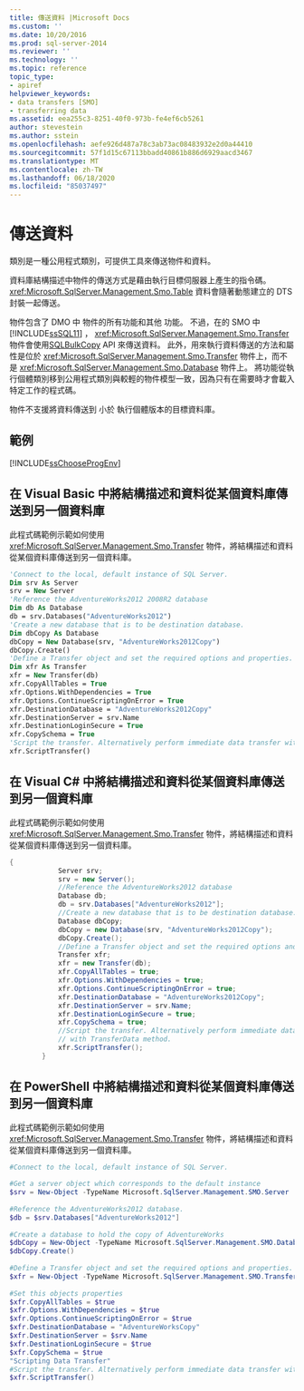 ```yaml
---
title: 傳送資料 |Microsoft Docs
ms.custom: ''
ms.date: 10/20/2016
ms.prod: sql-server-2014
ms.reviewer: ''
ms.technology: ''
ms.topic: reference
topic_type:
- apiref
helpviewer_keywords:
- data transfers [SMO]
- transferring data
ms.assetid: eea255c3-8251-40f0-973b-fe4ef6cb5261
author: stevestein
ms.author: sstein
ms.openlocfilehash: aefe926d487a78c3ab73ac08483932e2d0a44410
ms.sourcegitcommit: 57f1d15c67113bbadd40861b886d6929aacd3467
ms.translationtype: MT
ms.contentlocale: zh-TW
ms.lasthandoff: 06/18/2020
ms.locfileid: "85037497"
---
```

# <a name="transferring-data"></a>傳送資料
   類別是一種公用程式類別，可提供工具來傳送物件和資料。  
  
 資料庫結構描述中物件的傳送方式是藉由執行目標伺服器上產生的指令碼。 <xref:Microsoft.SqlServer.Management.Smo.Table> 資料會隨著動態建立的 DTS 封裝一起傳送。  
  
  物件包含了 DMO 中  物件的所有功能和其他  功能。 不過，在的 SMO 中 [!INCLUDE[ssSQL11](../../../includes/sssql11-md.md)] ， <xref:Microsoft.SqlServer.Management.Smo.Transfer> 物件會使用[SQLBulkCopy](https://msdn.microsoft.com/library/system.data.sqlclient.sqlbulkcopy\(v=VS.90\).aspx) API 來傳送資料。 此外，用來執行資料傳送的方法和屬性是位於 <xref:Microsoft.SqlServer.Management.Smo.Transfer> 物件上，而不是 <xref:Microsoft.SqlServer.Management.Smo.Database> 物件上。 將功能從執行個體類別移到公用程式類別與較輕的物件模型一致，因為只有在需要時才會載入特定工作的程式碼。  
  
  物件不支援將資料傳送到  小於  執行個體版本的目標資料庫。  
  
## <a name="example"></a>範例  
 [!INCLUDE[ssChooseProgEnv](../../../includes/sschooseprogenv-md.md)]  
  
## <a name="transferring-schema-and-data-from-one-database-to-another-in-visual-basic"></a>在 Visual Basic 中將結構描述和資料從某個資料庫傳送到另一個資料庫  
 此程式碼範例示範如何使用 <xref:Microsoft.SqlServer.Management.Smo.Transfer> 物件，將結構描述和資料從某個資料庫傳送到另一個資料庫。  
  
```vb
'Connect to the local, default instance of SQL Server.
Dim srv As Server
srv = New Server
'Reference the AdventureWorks2012 2008R2 database
Dim db As Database
db = srv.Databases("AdventureWorks2012")
'Create a new database that is to be destination database.
Dim dbCopy As Database
dbCopy = New Database(srv, "AdventureWorks2012Copy")
dbCopy.Create()
'Define a Transfer object and set the required options and properties.
Dim xfr As Transfer
xfr = New Transfer(db)
xfr.CopyAllTables = True
xfr.Options.WithDependencies = True
xfr.Options.ContinueScriptingOnError = True
xfr.DestinationDatabase = "AdventureWorks2012Copy"
xfr.DestinationServer = srv.Name
xfr.DestinationLoginSecure = True
xfr.CopySchema = True
'Script the transfer. Alternatively perform immediate data transfer with TransferData method.
xfr.ScriptTransfer()
```
  
## <a name="transferring-schema-and-data-from-one-database-to-another-in-visual-c"></a>在 Visual C# 中將結構描述和資料從某個資料庫傳送到另一個資料庫  
 此程式碼範例示範如何使用 <xref:Microsoft.SqlServer.Management.Smo.Transfer> 物件，將結構描述和資料從某個資料庫傳送到另一個資料庫。  
  
```csharp
{  
            Server srv;  
            srv = new Server();  
            //Reference the AdventureWorks2012 database   
            Database db;  
            db = srv.Databases["AdventureWorks2012"];  
            //Create a new database that is to be destination database.   
            Database dbCopy;  
            dbCopy = new Database(srv, "AdventureWorks2012Copy");  
            dbCopy.Create();  
            //Define a Transfer object and set the required options and properties.   
            Transfer xfr;  
            xfr = new Transfer(db);  
            xfr.CopyAllTables = true;  
            xfr.Options.WithDependencies = true;  
            xfr.Options.ContinueScriptingOnError = true;  
            xfr.DestinationDatabase = "AdventureWorks2012Copy";  
            xfr.DestinationServer = srv.Name;  
            xfr.DestinationLoginSecure = true;  
            xfr.CopySchema = true;  
            //Script the transfer. Alternatively perform immediate data transfer   
            // with TransferData method.   
            xfr.ScriptTransfer();  
        }   
```  
  
## <a name="transferring-schema-and-data-from-one-database-to-another-in-powershell"></a>在 PowerShell 中將結構描述和資料從某個資料庫傳送到另一個資料庫  
 此程式碼範例示範如何使用 <xref:Microsoft.SqlServer.Management.Smo.Transfer> 物件，將結構描述和資料從某個資料庫傳送到另一個資料庫。  
  
```powershell
#Connect to the local, default instance of SQL Server.  
  
#Get a server object which corresponds to the default instance  
$srv = New-Object -TypeName Microsoft.SqlServer.Management.SMO.Server  
  
#Reference the AdventureWorks2012 database.  
$db = $srv.Databases["AdventureWorks2012"]  
  
#Create a database to hold the copy of AdventureWorks  
$dbCopy = New-Object -TypeName Microsoft.SqlServer.Management.SMO.Database -ArgumentList $srv, "AdventureWorksCopy"  
$dbCopy.Create()  
  
#Define a Transfer object and set the required options and properties.  
$xfr = New-Object -TypeName Microsoft.SqlServer.Management.SMO.Transfer -ArgumentList $db  
  
#Set this objects properties  
$xfr.CopyAllTables = $true  
$xfr.Options.WithDependencies = $true  
$xfr.Options.ContinueScriptingOnError = $true  
$xfr.DestinationDatabase = "AdventureWorksCopy"  
$xfr.DestinationServer = $srv.Name  
$xfr.DestinationLoginSecure = $true  
$xfr.CopySchema = $true  
"Scripting Data Transfer"  
#Script the transfer. Alternatively perform immediate data transfer with TransferData method.  
$xfr.ScriptTransfer()  
```  
